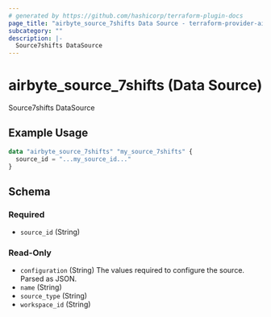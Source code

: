 ```yaml
---
# generated by https://github.com/hashicorp/terraform-plugin-docs
page_title: "airbyte_source_7shifts Data Source - terraform-provider-airbyte"
subcategory: ""
description: |-
  Source7shifts DataSource
---
```


# airbyte_source_7shifts (Data Source)

Source7shifts DataSource

## Example Usage

```terraform
data "airbyte_source_7shifts" "my_source_7shifts" {
  source_id = "...my_source_id..."
}
```

<!-- schema generated by tfplugindocs -->
## Schema

### Required

- `source_id` (String)

### Read-Only

- `configuration` (String) The values required to configure the source. Parsed as JSON.
- `name` (String)
- `source_type` (String)
- `workspace_id` (String)
